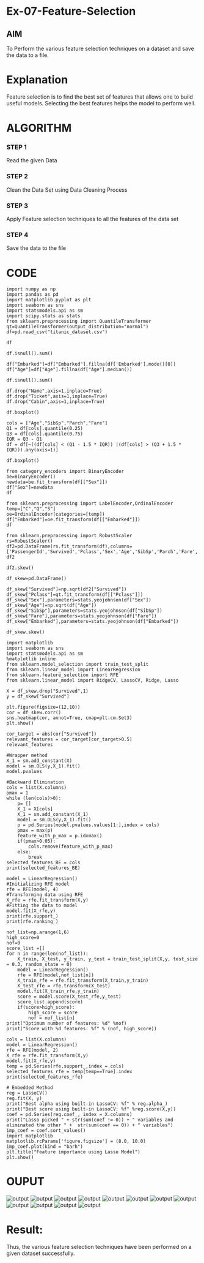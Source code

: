 # Ex-07-Feature-Selection
## AIM
To Perform the various feature selection techniques on a dataset and save the data to a file. 

# Explanation
Feature selection is to find the best set of features that allows one to build useful models.
Selecting the best features helps the model to perform well. 

# ALGORITHM
### STEP 1
Read the given Data
### STEP 2
Clean the Data Set using Data Cleaning Process
### STEP 3
Apply Feature selection techniques to all the features of the data set
### STEP 4
Save the data to the file


# CODE
```
import numpy as np
import pandas as pd 
import matplotlib.pyplot as plt
import seaborn as sns
import statsmodels.api as sm 
import scipy.stats as stats
from sklearn.preprocessing import QuantileTransformer
qt=QuantileTransformer(output_distribution="normal")
df=pd.read_csv("titanic_dataset.csv")

df

df.isnull().sum()

df["Embarked"]=df["Embarked"].fillna(df['Embarked'].mode()[0])
df["Age"]=df["Age"].fillna(df["Age"].median())

df.isnull().sum()

df.drop("Name",axis=1,inplace=True)
df.drop("Ticket",axis=1,inplace=True)
df.drop("Cabin",axis=1,inplace=True)

df.boxplot()

cols = ["Age","SibSp","Parch","Fare"]
Q1 = df[cols].quantile(0.25)
Q3 = df[cols].quantile(0.75)
IQR = Q3 - Q1
df = df[~((df[cols] < (Q1 - 1.5 * IQR)) |(df[cols] > (Q3 + 1.5 * IQR))).any(axis=1)]

df.boxplot()

from category_encoders import BinaryEncoder
be=BinaryEncoder()
newdata=be.fit_transform(df[["Sex"]])
df["Sex"]=newdata
df

from sklearn.preprocessing import LabelEncoder,OrdinalEncoder
temp=["C","Q","S"]
oe=OrdinalEncoder(categories=[temp])
df["Embarked"]=oe.fit_transform(df[["Embarked"]])
df

from sklearn.preprocessing import RobustScaler
rs=RobustScaler()
df2=pd.DataFrame(rs.fit_transform(df),columns=['PassengerId','Survived','Pclass','Sex','Age','SibSp','Parch','Fare','Embarked'])
df2

df2.skew()

df_skew=pd.DataFrame()

df_skew["Survived"]=np.sqrt(df2["Survived"])
df_skew["Pclass"]=qt.fit_transform(df[["Pclass"]])
df_skew["Sex"],parameters=stats.yeojohnson(df["Sex"])
df_skew["Age"]=np.sqrt(df["Age"])
df_skew["SibSp"],parameters=stats.yeojohnson(df["SibSp"])
df_skew["Fare"],parameters=stats.yeojohnson(df["Fare"])
df_skew["Embarked"],parameters=stats.yeojohnson(df["Embarked"])

df_skew.skew()

import matplotlib
import seaborn as sns
import statsmodels.api as sm
%matplotlib inline
from sklearn.model_selection import train_test_split
from sklearn.linear_model import LinearRegression
from sklearn.feature_selection import RFE
from sklearn.linear_model import RidgeCV, LassoCV, Ridge, Lasso

X = df_skew.drop("Survived",1) 
y = df_skew["Survived"]          

plt.figure(figsize=(12,10))
cor = df_skew.corr()
sns.heatmap(cor, annot=True, cmap=plt.cm.Set3)
plt.show()

cor_target = abs(cor["Survived"])
relevant_features = cor_target[cor_target>0.5]
relevant_features

#Wrapper method
X_1 = sm.add_constant(X)
model = sm.OLS(y,X_1).fit()
model.pvalues

#Backward Elimination
cols = list(X.columns)
pmax = 1
while (len(cols)>0):
    p= []
    X_1 = X[cols]
    X_1 = sm.add_constant(X_1)
    model = sm.OLS(y,X_1).fit()
    p = pd.Series(model.pvalues.values[1:],index = cols)      
    pmax = max(p)
    feature_with_p_max = p.idxmax()
    if(pmax>0.05):
        cols.remove(feature_with_p_max)
    else:
        break
selected_features_BE = cols
print(selected_features_BE)

model = LinearRegression()
#Initializing RFE model
rfe = RFE(model, 4)
#Transforming data using RFE
X_rfe = rfe.fit_transform(X,y)  
#Fitting the data to model
model.fit(X_rfe,y)
print(rfe.support_)
print(rfe.ranking_)

nof_list=np.arange(1,6)            
high_score=0
nof=0           
score_list =[]
for n in range(len(nof_list)):
    X_train, X_test, y_train, y_test = train_test_split(X,y, test_size = 0.3, random_state = 0)
    model = LinearRegression()
    rfe = RFE(model,nof_list[n])
    X_train_rfe = rfe.fit_transform(X_train,y_train)
    X_test_rfe = rfe.transform(X_test)
    model.fit(X_train_rfe,y_train)
    score = model.score(X_test_rfe,y_test)
    score_list.append(score)
    if(score>high_score):
        high_score = score
        nof = nof_list[n]
print("Optimum number of features: %d" %nof)
print("Score with %d features: %f" % (nof, high_score))

cols = list(X.columns)
model = LinearRegression()
rfe = RFE(model, 2)             
X_rfe = rfe.fit_transform(X,y)  
model.fit(X_rfe,y)              
temp = pd.Series(rfe.support_,index = cols)
selected_features_rfe = temp[temp==True].index
print(selected_features_rfe)

# Embedded Method
reg = LassoCV()
reg.fit(X, y)
print("Best alpha using built-in LassoCV: %f" % reg.alpha_)
print("Best score using built-in LassoCV: %f" %reg.score(X,y))
coef = pd.Series(reg.coef_, index = X.columns)
print("Lasso picked " + str(sum(coef != 0)) + " variables and eliminated the other " +  str(sum(coef == 0)) + " variables")
imp_coef = coef.sort_values()
import matplotlib
matplotlib.rcParams['figure.figsize'] = (8.0, 10.0)
imp_coef.plot(kind = "barh")
plt.title("Feature importance using Lasso Model")
plt.show()
```
# OUPUT
![output](./fs1.png)
![output](./fs2.png)
![output](./fs3.png)
![output](./fs4.png)
![output](./fs5.png)
![output](./fs6.png)
![output](./fs7.png)
![output](./fs8.png)
![output](./fs9.png)
![output](./fs10.png)
![output](./fs11.png)
![output](./fs12.png)

# Result:
Thus, the various feature selection techniques have been performed on a given dataset successfully.